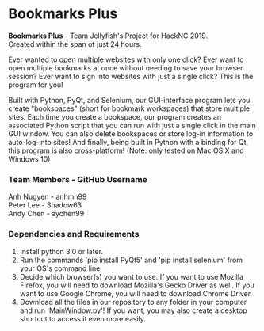 # Bookmarks Plus
**Bookmarks Plus** - Team Jellyfish's Project for HackNC 2019.  
Created within the span of just 24 hours.  

Ever wanted to open multiple websites with only one click? Ever 
want to open multiple bookmarks at once without needing to
save your browser session? Ever want to sign into websites with 
just a single click? This is the program for you!  
  
Built with Python, PyQt, and Selenium, our GUI-interface program 
lets you create "bookspaces" (short for bookmark workspaces) 
that store multiple sites. Each time you create a bookspace, our 
program creates an associated Python script that you can run 
with just a single click in the main GUI window. You can also delete 
bookspaces or store log-in information to auto-log-into sites! And 
finally, being built in Python with a binding for Qt, this program 
is also cross-platform! (Note: only tested on Mac OS X and Windows 10) 

### Team Members - GitHub Username
Anh Nugyen - anhmn99  
Peter Lee - Shadow63  
Andy Chen - aychen99  

### Dependencies and Requirements
1. Install python 3.0 or later.
2. Run the commands 'pip install PyQt5' and 'pip install selenium' from your OS's command line.
3. Decide which browser(s) you want to use. If you want to use Mozilla Firefox, you will need to 
download Mozilla's Gecko Driver as well. If you want to use Google Chrome, you 
will need to download Chrome Driver.
4. Download all the files in our repository to any folder in your computer and run 'MainWindow.py'! 
If you want, you may also create a desktop shortcut to access it even more easily.
